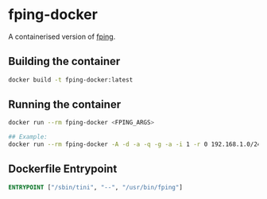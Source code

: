 # fping-docker
A containerised version of [fping](https://fping.org/).

## Building the container
```bash
docker build -t fping-docker:latest
```
## Running the container
```bash
docker run --rm fping-docker <FPING_ARGS>

## Example:
docker run --rm fping-docker -A -d -a -q -g -a -i 1 -r 0 192.168.1.0/24
```

## Dockerfile Entrypoint
```dockerfile
ENTRYPOINT ["/sbin/tini", "--", "/usr/bin/fping"]
```
